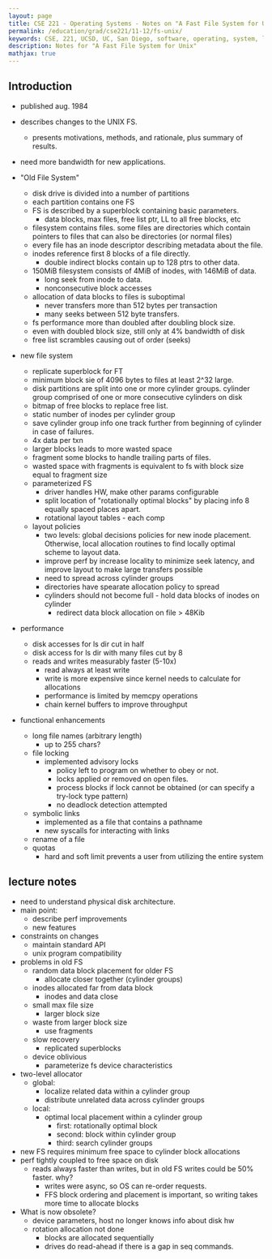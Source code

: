 ```yaml
---
layout: page
title: CSE 221 - Operating Systems - Notes on "A Fast File System for Unix"
permalink: /education/grad/cse221/11-12/fs-unix/
keywords: CSE, 221, UCSD, UC, San Diego, software, operating, system, linux, C, OS, fs, unix, fast, filesystem
description: Notes for "A Fast File System for Unix"
mathjax: true
---
```






## Introduction

- published aug. 1984
- describes changes to the UNIX FS.
    - presents motivations, methods, and rationale, plus summary of results.
- need more bandwidth for new applications.

- "Old File System"
    - disk drive is divided into a number of partitions
    - each partition contains one FS
    - FS is described by a superblock containing basic parameters.
        - data blocks, max files, free list ptr, LL to all free blocks, etc
    - filesystem contains files. some files are directories which
      contain pointers to files that can also be directories (or normal files)
    - every file has an inode descriptor describing metadata about the file.
    - inodes reference first 8 blocks of a file directly.
        - double indirect blocks contain up to 128 ptrs to other data.
    - 150MiB filesystem consists of 4MiB of inodes, with 146MiB of data.
        - long seek from inode to data.
        - nonconsecutive block accesses
    - allocation of data blocks to files is suboptimal
        - never transfers more than 512 bytes per transaction
        - many seeks between 512 byte transfers.
    - fs performance more than doubled after doubling block size.
    - even with doubled block size, still only at 4% bandwidth of disk
    - free list scrambles causing out of order (seeks)
- new file system
    - replicate superblock for FT
    - minimum block sie of 4096 bytes to files at least 2^32 large.
    - disk partitions are split into one or more cylinder groups. cylinder group comprised of one or more consecutive cylinders on disk
    - bitmap of free blocks to replace free list.
    - static number of inodes per cylinder group
    - save cylinder group info one track further from beginning of
      cylinder in case of failures.
    - 4x data per txn
    - larger blocks leads to more wasted space
    - fragment some blocks to handle trailing parts of files.
    - wasted space with fragments is equivalent to fs with block size
      equal to fragment size
    - parameterized FS
        - driver handles HW, make other params configurable
        - split location of "rotationally optimal blocks" by placing
          info 8 equally spaced places apart.
        - rotational layout tables - each comp
    - layout policies
        - two levels: global decisions policies for new inode placement.
          Otherwise, local allocation routines to find locally optimal
          scheme to layout data.
        - improve perf by increase locality to minimize seek latency,
          and improve layout to make large transfers possible
        - need to spread across cylinder groups
        - directories have spearate allocation policy to spread
        - cylinders should not become full - hold data blocks of inodes
          on cylinder
            - redirect data block allocation on file > 48Kib
- performance
    - disk accesses for ls dir cut in half
    - disk access for ls dir with many files cut by 8
    - reads and writes measurably faster (5-10x)
        - read always at least write
        - write is more expensive since kernel needs to calculate for
          allocations
        - performance is limited by memcpy operations
        - chain kernel buffers to improve throughput
- functional enhancements
    - long file names (arbitrary length)
        - up to 255 chars?
    - file locking
        - implemented advisory locks
            - policy left to program on whether to obey or not.
            - locks applied or removed on open files.
            - process blocks if lock cannot be obtained (or can specify
              a try-lock type pattern)
            - no deadlock detection attempted
    - symbolic links
        - implemented as a file that contains a pathname
        - new syscalls for interacting with links
    - rename of a file
    - quotas
        - hard and soft limit prevents a user from utilizing the entire system

## lecture notes

- need to understand physical disk architecture.
- main point:
    - describe perf improvements
    - new features
- constraints on changes
    - maintain standard API
    - unix program compatibility
- problems in old FS
    - random data block placement for older FS
        - allocate closer together (cylinder groups)
    - inodes allocated far from data block
        - inodes and data close
    - small max file size
        - larger block size
    - waste from larger block size
        - use fragments
    - slow recovery
        - replicated superblocks
    - device oblivious
        - parameterize fs device characteristics
- two-level allocator
    - global:
        - localize related data within  a cylinder group
        - distribute unrelated data across cylinder groups
    - local:
        - optimal local placement within a cylinder group
            - first: rotationally optimal block
            - second: block within cylinder group
            - third: search cylinder groups
- new FS requires minimum free space to cylinder block allocations
- perf tightly coupled to free space on disk
    - reads always faster than writes, but in old FS writes could be 50%
      faster. why?
        - writes were async, so OS can re-order requests.
        - FFS block ordering and placement is important, so writing
          takes more time to allocate blocks
- What is now obsolete?
    - device parameters, host no longer knows info about disk hw
    - rotation allocation not done
        - blocks are allocated sequentially
        - drives do read-ahead if there is a gap in seq commands.